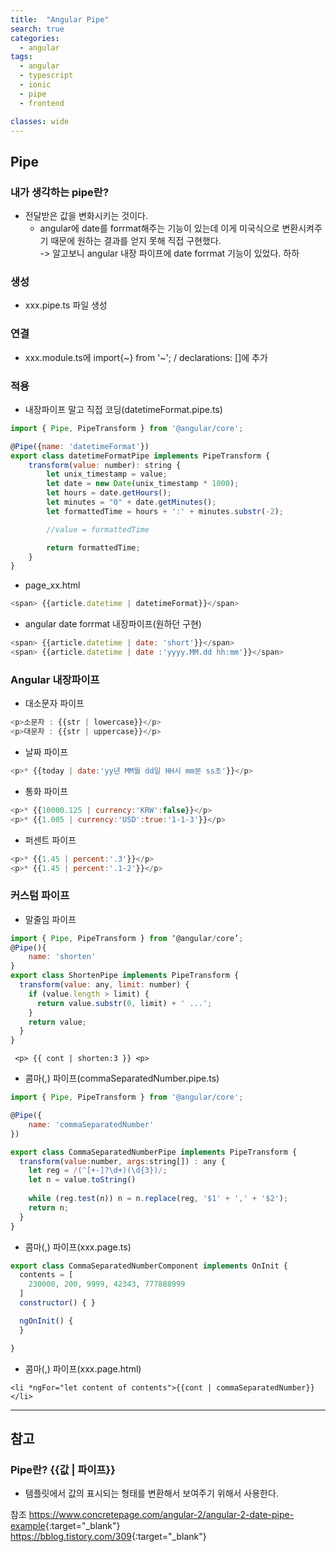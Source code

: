 ```yaml
---
title:  "Angular Pipe"
search: true
categories:
  - angular
tags:
  - angular
  - typescript
  - ionic
  - pipe
  - frontend

classes: wide
---
```


## Pipe

### 내가 생각하는 pipe란?
  - 전달받은 값을 변화시키는 것이다.
    - angular에  date를 forrmat해주는 기능이 있는데 이게 미국식으로 변환시켜주기 때문에 원하는 결과를 얻지 못해 직접 구현했다.<br>
     -> 알고보니 angular 내장 파이프에 date forrmat 기능이 있었다. 하하

### 생성
  - xxx.pipe.ts 파일 생성

### 연결
  - xxx.module.ts에 import{~} from '~'; / declarations: []에 추가

### 적용

 - 내장파이프 말고 직접 코딩(datetimeFormat.pipe.ts)

```javascript
import { Pipe, PipeTransform } from '@angular/core';

@Pipe({name: 'datetimeFormat'})
export class datetimeFormatPipe implements PipeTransform {
    transform(value: number): string {
        let unix_timestamp = value;
        let date = new Date(unix_timestamp * 1000);
        let hours = date.getHours();
        let minutes = "0" + date.getMinutes();
        let formattedTime = hours + ':' + minutes.substr(-2);

        //value = formattedTime

        return formattedTime;
    }
}
```


 - page_xx.html 


```javascript
<span> {{article.datetime | datetimeFormat}}</span>
```


  - angular date forrmat 내장파이프(원하던 구현)


```javascript
<span> {{article.datetime | date: 'short'}}</span>
<span> {{article.datetime | date :'yyyy.MM.dd hh:mm'}}</span>
```


### Angular 내장파이프
  - 대소문자 파이프


```javascript
<p>소문자 : {{str | lowercase}}</p>
<p>대문자 : {{str | uppercase}}</p>
```


  - 날짜 파이프


```javascript
<p>* {{today | date:'yy년 MM월 dd일 HH시 mm분 ss초'}}</p>
```


  - 통화 파이프


```javascript
<p>* {{10000.125 | currency:'KRW':false}}</p>
<p>* {{1.005 | currency:'USD':true:'1-1-3'}}</p>
```


  - 퍼센트 파이프


```javascript
<p>* {{1.45 | percent:'.3'}}</p>
<p>* {{1.45 | percent:'.1-2'}}</p>
```


### 커스텀 파이프
  - 말줄임 파이프


```javascript
import { Pipe, PipeTransform } from ‘@angular/core’;
@Pipe(){
    name: 'shorten'
}
export class ShortenPipe implements PipeTransform {
  transform(value: any, limit: number) {    
    if (value.length > limit) {      
      return value.substr(0, limit) + ' ...';    
    }    
    return value;  
  }
}
```


```
 <p> {{ cont | shorten:3 }} <p>
```


  - 콤마(,) 파이프(commaSeparatedNumber.pipe.ts)


```javascript
import { Pipe, PipeTransform } from '@angular/core';

@Pipe({
    name: 'commaSeparatedNumber'
})

export class CommaSeparatedNumberPipe implements PipeTransform {
  transform(value:number, args:string[]) : any {
    let reg = /(^[+-]?\d+)(\d{3})/;
    let n = value.toString()
 
    while (reg.test(n)) n = n.replace(reg, '$1' + ',' + '$2');
    return n;
  }
}
```


  - 콤마(,) 파이프(xxx.page.ts)


```javascript
export class CommaSeparatedNumberComponent implements OnInit {
  contents = [
    230000, 200, 9999, 42343, 777888999
  ]
  constructor() { }

  ngOnInit() {
  }

}
```


  - 콤마(,) 파이프(xxx.page.html)


```
<li *ngFor="let content of contents">{{cont | commaSeparatedNumber}}</li>
```


---
## 참고

### Pipe란? {{값 | 파이프}}
  - 템플릿에서 값의 표시되는 형태를 변환해서 보여주기 위해서 사용한다.

  참조
  <https://www.concretepage.com/angular-2/angular-2-date-pipe-example>{:target="_blank"}<br>
  <https://bblog.tistory.com/309>{:target="_blank"}


